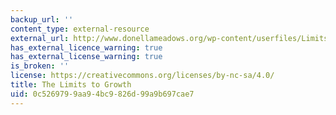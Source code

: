 ```yaml
---
backup_url: ''
content_type: external-resource
external_url: http://www.donellameadows.org/wp-content/userfiles/Limits-to-Growth-digital-scan-version.pdf
has_external_licence_warning: true
has_external_license_warning: true
is_broken: ''
license: https://creativecommons.org/licenses/by-nc-sa/4.0/
title: The Limits to Growth
uid: 0c526979-9aa9-4bc9-826d-99a9b697cae7
---
```


